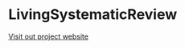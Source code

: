 # LivingSystematicReview
[Visit out project website](http://ispmbern.github.io/covid-19/livingreviews)
